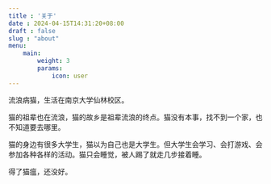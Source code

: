 ```yaml
---
title : '关于'
date : 2024-04-15T14:31:20+08:00
draft : false
slug : "about"
menu:
    main: 
        weight: 3
        params:
            icon: user
---
```


流浪病猫，生活在南京大学仙林校区。

猫的祖辈也在流浪，猫的故乡是祖辈流浪的终点。猫没有本事，找不到一个家，也不知道要去哪里。

猫的身边有很多大学生，猫以为自己也是大学生。但大学生会学习、会打游戏、会参加各种各样的活动。猫只会睡觉，被人踢了就走几步接着睡。

得了猫瘟，还没好。
